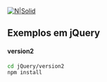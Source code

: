 [![N|Solid](https://www.codehavpt-br.co.uk/wp-contpt-brt/uploads/2018/07/jquery.png)](https://www.codehavpt-br.co.uk/wp-contpt-brt/uploads/2018/07/jquery.png)
## Exemplos em jQuery

#### version2
```sh
cd jQuery/version2
npm install
```